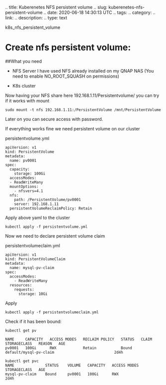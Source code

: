 .. title: Kuberenetes NFS persistent volume
.. slug: kuberenetes-nfs-persistent-volume
.. date: 2020-06-18 14:30:13 UTC
.. tags: 
.. category: 
.. link: 
.. description: 
.. type: text

k8s_nfs_persistent_volume

# Create nfs persistent volume:

##What you need

* NFS Server I have used NFS already installed on my QNAP NAS (You need to enable NO_ROOT_SQUASH on permissions)

* K8s cluster


Now having your NFS share here 192.168.1.11/Persistentvolume/
you can try if it works with mount 

    sudo mount -t nfs 192.168.1.11:/PersistentVolume /mnt/PersistentVolume

Later on you can secure access with password.

If everything works fine we need persistent volume on our cluster

persistentvolume.yml

    apiVersion: v1
    kind: PersistentVolume
    metadata:
      name: pv0001
    spec:
      capacity:
        storage: 100Gi
      accessModes:
      - ReadWriteMany
      mountOptions:
        - nfsvers=4.1
      nfs:
        path: /PersistentVolume/pv0001
        server: 192.168.1.11
      persistentVolumeReclaimPolicy: Retain

Apply above yaml to the cluster

    kubectl apply -f persistentvolume.yml

Now we need to declare persistent volume claim 

persistentvolumeclaim.yml

    apiVersion: v1
    kind: PersistentVolumeClaim
    metadata:
      name: mysql-pv-claim
    spec:
      accessModes:
        - ReadWriteMany 
      resources:
        requests:
          storage: 10Gi 

Apply

    kubectl apply -f persistentvolumeclaim.yml


Check if it has been bound:

    kubectl get pv

    NAME     CAPACITY   ACCESS MODES   RECLAIM POLICY   STATUS   CLAIM                    STORAGECLASS   REASON   AGE
    pv0001   100Gi      RWX            Retain           Bound    default/mysql-pv-claim                           2d4h

    kubectl get pvc 
    NAME              STATUS    VOLUME   CAPACITY   ACCESS MODES   STORAGECLASS   AGE
    mysql-pv-claim    Bound     pv0001   100Gi      RWX                           2d4h


